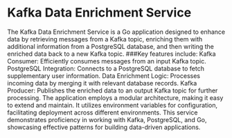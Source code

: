 # Kafka Data Enrichment Service
The Kafka Data Enrichment Service is a Go application designed to enhance data by retrieving messages from a Kafka topic, enriching them with additional information from a PostgreSQL database, and then writing the enriched data back to a new Kafka topic.
###Key features include:
Kafka Consumer: Efficiently consumes messages from an input Kafka topic.
PostgreSQL Integration: Connects to a PostgreSQL database to fetch supplementary user information.
Data Enrichment Logic: Processes incoming data by merging it with relevant database records.
Kafka Producer: Publishes the enriched data to an output Kafka topic for further processing.
The application employs a modular architecture, making it easy to extend and maintain. It utilizes environment variables for configuration, facilitating deployment across different environments. This service demonstrates proficiency in working with Kafka, PostgreSQL, and Go, showcasing effective patterns for building data-driven applications.


